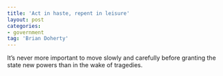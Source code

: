 ```yaml
---
title: 'Act in haste, repent in leisure'
layout: post
categories:
- government
tag: 'Brian Doherty'
---
```


It’s never more important to move slowly and carefully before granting the state new powers than in the wake of tragedies.